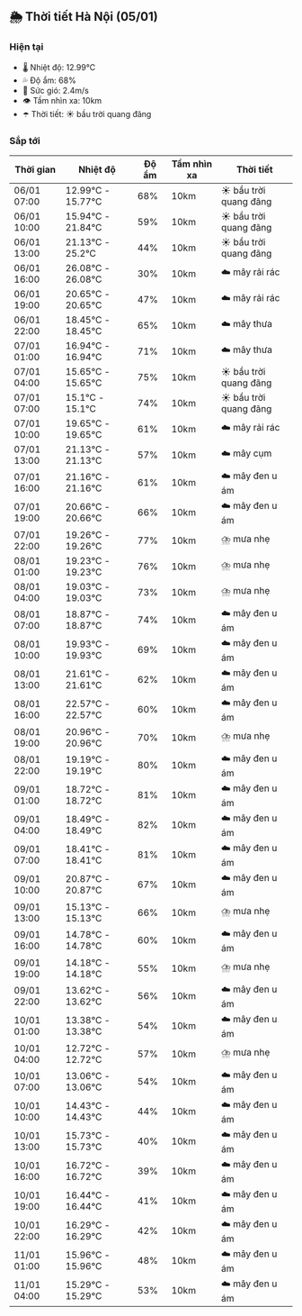 ## 🌦️ Thời tiết Hà Nội (05/01)

### Hiện tại

- 🌡️ Nhiệt độ: 12.99℃
- 💦 Độ ẩm: 68%
- 💨 Sức gió: 2.4m/s
- 👁️ Tầm nhìn xa: 10km
- ☂️ Thời tiết: ☀️ bầu trời quang đãng

### Sắp tới

| Thời gian | Nhiệt độ | Độ ẩm | Tầm nhìn xa | Thời tiết |
| --- | --- | --- | --- | --- |
| 06/01 07:00 | 12.99℃ - 15.77℃ | 68% | 10km | ☀️ bầu trời quang đãng |
| 06/01 10:00 | 15.94℃ - 21.84℃ | 59% | 10km | ☀️ bầu trời quang đãng |
| 06/01 13:00 | 21.13℃ - 25.2℃ | 44% | 10km | ☀️ bầu trời quang đãng |
| 06/01 16:00 | 26.08℃ - 26.08℃ | 30% | 10km | ☁️ mây rải rác |
| 06/01 19:00 | 20.65℃ - 20.65℃ | 47% | 10km | ☁️ mây rải rác |
| 06/01 22:00 | 18.45℃ - 18.45℃ | 65% | 10km | ☁️ mây thưa |
| 07/01 01:00 | 16.94℃ - 16.94℃ | 71% | 10km | ☁️ mây thưa |
| 07/01 04:00 | 15.65℃ - 15.65℃ | 75% | 10km | ☀️ bầu trời quang đãng |
| 07/01 07:00 | 15.1℃ - 15.1℃ | 74% | 10km | ☀️ bầu trời quang đãng |
| 07/01 10:00 | 19.65℃ - 19.65℃ | 61% | 10km | ☁️ mây rải rác |
| 07/01 13:00 | 21.13℃ - 21.13℃ | 57% | 10km | ☁️ mây cụm |
| 07/01 16:00 | 21.16℃ - 21.16℃ | 61% | 10km | ☁️ mây đen u ám |
| 07/01 19:00 | 20.66℃ - 20.66℃ | 66% | 10km | ☁️ mây đen u ám |
| 07/01 22:00 | 19.26℃ - 19.26℃ | 77% | 10km | ⛈️ mưa nhẹ |
| 08/01 01:00 | 19.23℃ - 19.23℃ | 76% | 10km | ⛈️ mưa nhẹ |
| 08/01 04:00 | 19.03℃ - 19.03℃ | 73% | 10km | ⛈️ mưa nhẹ |
| 08/01 07:00 | 18.87℃ - 18.87℃ | 74% | 10km | ☁️ mây đen u ám |
| 08/01 10:00 | 19.93℃ - 19.93℃ | 69% | 10km | ☁️ mây đen u ám |
| 08/01 13:00 | 21.61℃ - 21.61℃ | 62% | 10km | ☁️ mây đen u ám |
| 08/01 16:00 | 22.57℃ - 22.57℃ | 60% | 10km | ☁️ mây đen u ám |
| 08/01 19:00 | 20.96℃ - 20.96℃ | 70% | 10km | ⛈️ mưa nhẹ |
| 08/01 22:00 | 19.19℃ - 19.19℃ | 80% | 10km | ☁️ mây đen u ám |
| 09/01 01:00 | 18.72℃ - 18.72℃ | 81% | 10km | ☁️ mây đen u ám |
| 09/01 04:00 | 18.49℃ - 18.49℃ | 82% | 10km | ☁️ mây đen u ám |
| 09/01 07:00 | 18.41℃ - 18.41℃ | 81% | 10km | ☁️ mây đen u ám |
| 09/01 10:00 | 20.87℃ - 20.87℃ | 67% | 10km | ☁️ mây đen u ám |
| 09/01 13:00 | 15.13℃ - 15.13℃ | 66% | 10km | ⛈️ mưa nhẹ |
| 09/01 16:00 | 14.78℃ - 14.78℃ | 60% | 10km | ☁️ mây đen u ám |
| 09/01 19:00 | 14.18℃ - 14.18℃ | 55% | 10km | ⛈️ mưa nhẹ |
| 09/01 22:00 | 13.62℃ - 13.62℃ | 56% | 10km | ☁️ mây đen u ám |
| 10/01 01:00 | 13.38℃ - 13.38℃ | 54% | 10km | ☁️ mây đen u ám |
| 10/01 04:00 | 12.72℃ - 12.72℃ | 57% | 10km | ⛈️ mưa nhẹ |
| 10/01 07:00 | 13.06℃ - 13.06℃ | 54% | 10km | ☁️ mây đen u ám |
| 10/01 10:00 | 14.43℃ - 14.43℃ | 44% | 10km | ☁️ mây đen u ám |
| 10/01 13:00 | 15.73℃ - 15.73℃ | 40% | 10km | ☁️ mây đen u ám |
| 10/01 16:00 | 16.72℃ - 16.72℃ | 39% | 10km | ☁️ mây đen u ám |
| 10/01 19:00 | 16.44℃ - 16.44℃ | 41% | 10km | ☁️ mây đen u ám |
| 10/01 22:00 | 16.29℃ - 16.29℃ | 42% | 10km | ☁️ mây đen u ám |
| 11/01 01:00 | 15.96℃ - 15.96℃ | 48% | 10km | ☁️ mây đen u ám |
| 11/01 04:00 | 15.29℃ - 15.29℃ | 53% | 10km | ☁️ mây đen u ám |
